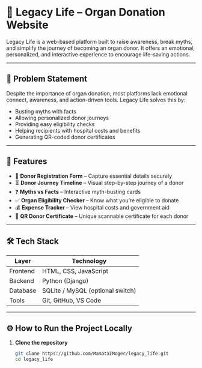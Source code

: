 # 💚 Legacy Life – Organ Donation Website

Legacy Life is a web-based platform built to raise awareness, break myths, and simplify the journey of becoming an organ donor. It offers an emotional, personalized, and interactive experience to encourage life-saving actions.

---

## 🎯 Problem Statement

Despite the importance of organ donation, most platforms lack emotional connect, awareness, and action-driven tools. Legacy Life solves this by:

- Busting myths with facts
- Allowing personalized donor journeys
- Providing easy eligibility checks
- Helping recipients with hospital costs and benefits
- Generating QR-coded donor certificates

---

## 🚀 Features

- 📝 **Donor Registration Form** – Capture essential details securely  
- ⏳ **Donor Journey Timeline** – Visual step-by-step journey of a donor  
- ❓ **Myths vs Facts** – Interactive myth-busting cards  
- ✅ **Organ Eligibility Checker** – Know what you’re eligible to donate  
- 💰 **Expense Tracker** – View hospital costs and government aid  
- 🧾 **QR Donor Certificate** – Unique scannable certificate for each donor  

---

## 🛠️ Tech Stack

| Layer       | Technology         |
|------------|--------------------|
| Frontend    | HTML, CSS, JavaScript |
| Backend     | Python (Django)     |
| Database    | SQLite / MySQL (optional switch) |
| Tools       | Git, GitHub, VS Code |

---

## ⚙️ How to Run the Project Locally

1. **Clone the repository**  
   ```bash
   git clone https://github.com/MamataIMoger/legacy_life.git
   cd legacy_life
